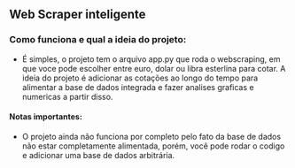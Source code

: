 ## Web Scraper inteligente

### Como funciona e qual a ideia do projeto:

- É simples, o projeto tem o arquivo app.py que roda o webscraping, em que voce pode escolher entre euro, dolar ou libra esterlina para cotar. A ideia do projeto é adicionar as cotações ao longo do tempo para alimentar a base de dados integrada e fazer analises graficas e numericas a partir disso.

#### Notas importantes:

- O projeto ainda não funciona por completo pelo fato da base de dados não estar completamente alimentada, porém, você pode rodar o codigo e adicionar uma base de dados arbitrária.
